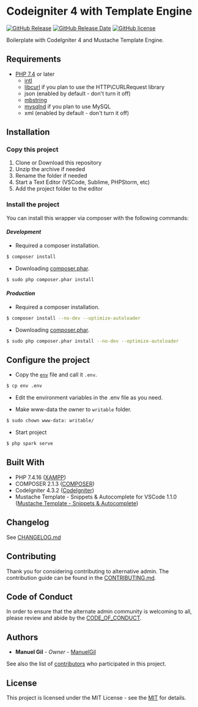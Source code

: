 # Codeigniter 4 with Template Engine

[![GitHub Release](https://img.shields.io/github/v/release/ManuelGil/ci4-mustache)](https://github.com/ManuelGil/ci4-mustache/releases/tag/v1.1.0)
[![GitHub Release Date](https://img.shields.io/github/release-date/ManuelGil/ci4-mustache)](https://github.com/ManuelGil/ci4-mustache/releases/tag/v1.1.0)
[![GitHub license](https://img.shields.io/github/license/ManuelGil/ci4-mustache)](./LICENSE)

Boilerplate with CodeIgniter 4 and Mustache Template Engine.

## Requirements

-   [PHP 7.4](https://www.php.net/releases/7_4_0.php) or later
    - [intl](http://php.net/manual/en/intl.requirements.php)
    - [libcurl](http://php.net/manual/en/curl.requirements.php) if you plan to use the HTTP\CURLRequest library
    - json (enabled by default - don't turn it off)
    - [mbstring](http://php.net/manual/en/mbstring.installation.php)
    - [mysqlnd](http://php.net/manual/en/mysqlnd.install.php) if you plan to use MySQL
    - xml (enabled by default - don't turn it off)

## Installation

### Copy this project

1. Clone or Download this repository
2. Unzip the archive if needed
3. Rename the folder if needed
4. Start a Text Editor (VSCode, Sublime, PHPStorm, etc)
5. Add the project folder to the editor

### Install the project

You can install this wrapper via composer with the following commands:

#### _Development_

-   Required a composer installation.

```bash
$ composer install
```

-   Downloading [composer.phar](https://getcomposer.org/download/).

```bash
$ sudo php composer.phar install
```

#### _Production_

-   Required a composer installation.

```bash
$ composer install --no-dev --optimize-autoloader
```

-   Downloading [composer.phar](https://getcomposer.org/download/).

```bash
$ sudo php composer.phar install --no-dev --optimize-autoloader
```

## Configure the project

-   Copy the [`env`](./env)
    file and call it `.env`.

```bash
$ cp env .env
```

-   Edit the environment variables in the .env file as you need.

-   Make www-data the owner to `writable` folder.

```bash
$ sudo chown www-data: writable/
```

-   Start project

```bash
$ php spark serve
```

## Built With

-   PHP 7.4.16 ([XAMPP](https://www.apachefriends.org/download.html))
-   COMPOSER 2.1.3 ([COMPOSER](https://getcomposer.org/download/))
-   CodeIgniter 4.3.2 ([CodeIgniter](https://www.codeigniter.com/download))
-   Mustache Template - Snippets & Autocomplete for VSCode 1.1.0 ([Mustache Template - Snippets & Autocomplete](https://marketplace.visualstudio.com/items?itemName=imgildev.vscode-mustache-snippets))

## Changelog

See [CHANGELOG.md](./CHANGELOG.md)

## Contributing

Thank you for considering contributing to alternative admin. The contribution guide can be found in the [CONTRIBUTING.md](./.github/CONTRIBUTING.md).

## Code of Conduct

In order to ensure that the alternate admin community is welcoming to all, please review and abide by the [CODE_OF_CONDUCT](./.github/CODE_OF_CONDUCT.md).

## Authors

-   **Manuel Gil** - _Owner_ - [ManuelGil](https://github.com/ManuelGil)

See also the list of [contributors](https://github.com/ManuelGil/ci4-mustache/contributors)
who participated in this project.

## License

This project is licensed under the MIT License - see the
[MIT](https://opensource.org/licenses/MIT) for details.
